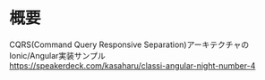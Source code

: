 # 概要
CQRS(Command Query Responsive Separation)アーキテクチャのIonic/Angular実装サンプル  
https://speakerdeck.com/kasaharu/classi-angular-night-number-4
